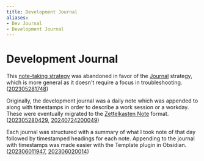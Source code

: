 ```yaml
---
title: Development Journal
aliases:
- Dev Journal
- Development Journal
---
```


# Development Journal

This [note-taking strategy](note-taking-strategy.md) was abandoned in favor of the [Journal](journal.md) strategy, which is more general as it doesn't require a focus in troubleshooting. ([202305281748](../entries/202305281748.md))

Originally, the development journal was a daily note which was appended to along with timestamps in order to describe a work session or a workday. These were eventually migrated to the [Zettelkasten Note](zettelkasten-note.md) format. ([202305280429](../entries/202305280429.md), [20240724200049](../entries/20240724200049.md))

Each journal was structured with a summary of what I took note of that day followed by timestamped headings for each note. Appending to the journal with timestamps was made easier with the Template plugin in Obsidian. ([202306011947](../entries/202306011947.md), [202306020014](../entries/202306020014.md))
